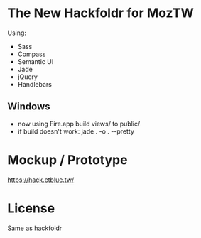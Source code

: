 The New Hackfoldr for MozTW
============
Using:
* Sass
* Compass
* Semantic UI
* Jade
* jQuery
* Handlebars

Windows
------------
* now using Fire.app build views/ to public/
* if build doesn't work: jade . -o . --pretty

Mockup / Prototype
============
https://hack.etblue.tw/

License
============
Same as hackfoldr


